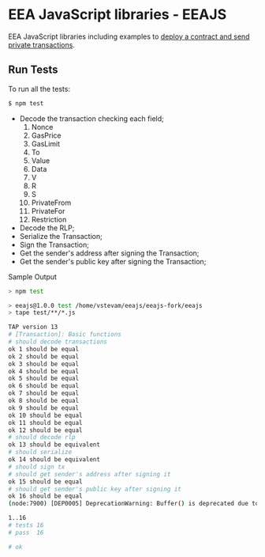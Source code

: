 # EEA JavaScript libraries - EEAJS

EEA JavaScript libraries including examples to [deploy a contract and send private transactions](https://docs.pantheon.pegasys.tech/en/latest/Privacy/Creating-Sending-Private-Transactions/). 

## Run Tests

To run all the tests:
```bash
$ npm test
```
- Decode the transaction checking each field;
    1. Nonce
    2. GasPrice
    3. GasLimit
    4. To
    5. Value
    6. Data
    7. V
    8. R
    9. S
    10. PrivateFrom
    11. PrivateFor
    12. Restriction
- Decode the RLP;
- Serialize the Transaction;
- Sign the Transaction;
- Get the sender's address after signing the Transaction;
- Get the sender's public key after signing the Transaction;

Sample Output
```bash
> npm test

> eeajs@1.0.0 test /home/vstevam/eeajs/eeajs-fork/eeajs
> tape test/**/*.js

TAP version 13
# [Transaction]: Basic functions
# should decode transactions
ok 1 should be equal
ok 2 should be equal
ok 3 should be equal
ok 4 should be equal
ok 5 should be equal
ok 6 should be equal
ok 7 should be equal
ok 8 should be equal
ok 9 should be equal
ok 10 should be equal
ok 11 should be equal
ok 12 should be equal
# should decode rlp
ok 13 should be equivalent
# should serialize
ok 14 should be equivalent
# should sign tx
# should get sender's address after signing it
ok 15 should be equal
# should get sender's public key after signing it
ok 16 should be equal
(node:7900) [DEP0005] DeprecationWarning: Buffer() is deprecated due to security and usability issues. Please use the Buffer.alloc(), Buffer.allocUnsafe(), or Buffer.from() methods instead.

1..16
# tests 16
# pass  16

# ok
```